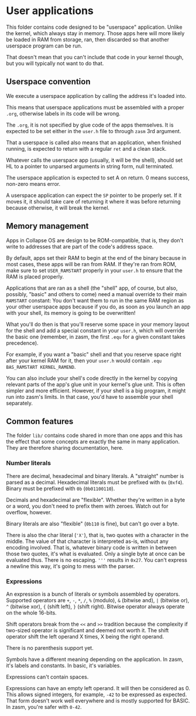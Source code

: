 # User applications

This folder contains code designed to be "userspace" application. Unlike the
kernel, which always stay in memory. Those apps here will more likely be loaded
in RAM from storage, ran, then discarded so that another userspace program can
be run.

That doesn't mean that you can't include that code in your kernel though, but
you will typically not want to do that.

## Userspace convention

We execute a userspace application by calling the address it's loaded into.

This means that userspace applications must be assembled with a proper `.org`,
otherwise labels in its code will be wrong.

The `.org`, it is not specified by glue code of the apps themselves. It is
expected to be set either in the `user.h` file to through `zasm` 3rd argument.

That a userspace is called also means that an application, when finished
running, is expected to return with a regular `ret` and a clean stack.

Whatever calls the userspace app (usually, it will be the shell), should set
HL to a pointer to unparsed arguments in string form, null terminated.

The userspace application is expected to set A on return. 0 means success,
non-zero means error.

A userspace application can expect the `SP` pointer to be properly set. If it
moves it, it should take care of returning it where it was before returning
because otherwise, it will break the kernel.

## Memory management

Apps in Collapse OS are design to be ROM-compatible, that is, they don't write
to addresses that are part of the code's address space.

By default, apps set their RAM to begin at the end of the binary because in
most cases, these apps will be ran from RAM. If they're ran from ROM, make sure
to set `USER_RAMSTART` properly in your `user.h` to ensure that the RAM is
placed properly.

Applications that are ran as a shell (the "shell" app, of course, but also,
possibly, "basic" and others to come) need a manual override to their main
`RAMSTART` constant: You don't want them to run in the same RAM region as your
other userspace apps because if you do, as soon as you launch an app with your
shell, its memory is going to be overwritten!

What you'll do then is that you'll reserve some space in your memory layout for
the shell and add a special constant in your `user.h`, which will override the
basic one (remember, in zasm, the first `.equ` for a given constant takes
precedence).

For example, if you want a "basic" shell and that you reserve space right
after your kernel RAM for it, then your `user.h` would contain
`.equ BAS_RAMSTART KERNEL_RAMEND`.

You can also include your shell's code directly in the kernel by copying
relevant parts of the app's glue unit in your kernel's glue unit. This is often
simpler and more efficient. However, if your shell is a big program, it might
run into zasm's limits. In that case, you'd have to assemble your shell
separately.

## Common features

The folder `lib/` contains code shared in more than one apps and this has the
effect that some concepts are exactly the same in many application. They are
therefore sharing documentation, here.

### Number literals

There are decimal, hexadecimal and binary literals. A "straight" number is
parsed as a decimal. Hexadecimal literals must be prefixed with `0x` (`0xf4`).
Binary must be prefixed with `0b` (`0b01100110`).

Decimals and hexadecimal are "flexible". Whether they're written in a byte or
a word, you don't need to prefix them with zeroes. Watch out for overflow,
however.

Binary literals are also "flexible" (`0b110` is fine), but can't go over a byte.

There is also the char literal (`'X'`), that is, two quotes with a character in
the middle. The value of that character is interpreted as-is, without any
encoding involved. That is, whatever binary code is written in between those
two quotes, it's what is evaluated. Only a single byte at once can be evaluated
thus. There is no escaping. `'''` results in `0x27`. You can't express a newline
this way, it's going to mess with the parser.

### Expressions

An expression is a bunch of literals or symbols assembled by operators.
Supported operators are `+`, `-`, `*`, `/`, `%` (modulo), `&` (bitwise and),
`|` (bitwise or), `^` (bitwise xor), `{` (shift left), `}` (shift right).
Bitwise operator always operate on the whole 16-bits.

Shift operators break from the `<<` and `>>` tradition because the complexity
if two-sized operator is significant and deemed not worth it. The shift
operator shift the left operand X times, X being the right operand.

There is no parenthesis support yet.

Symbols have a different meaning depending on the application. In zasm, it's
labels and constants. In basic, it's variables.

Expressions can't contain spaces.

Expressions can have an empty left operand. It will then be considered as 0.
This allows signed integers, for example, `-42` to be expressed as expected.
That form doesn't work well everywhere and is mostly supported for BASIC. In
zasm, you're safer with `0-42`.
